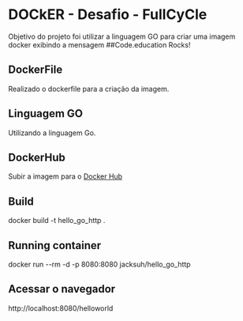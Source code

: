 # DOCkER - Desafio - FullCyCle

Objetivo do projeto foi utilizar a linguagem GO para criar uma imagem docker exibindo a mensagem ##Code.education Rocks!

## DockerFile

Realizado  o dockerfile para a criação da imagem.

## Linguagem GO

Utilizando a linguagem Go.

## DockerHub

Subir a imagem para o [Docker Hub](https://hub.docker.com/repository/docker/jacksuh/hello_go_http)


## Build

docker build -t hello_go_http .

## Running container

docker run --rm -d -p 8080:8080 jacksuh/hello_go_http

## Acessar o navegador

http://localhost:8080/helloworld

